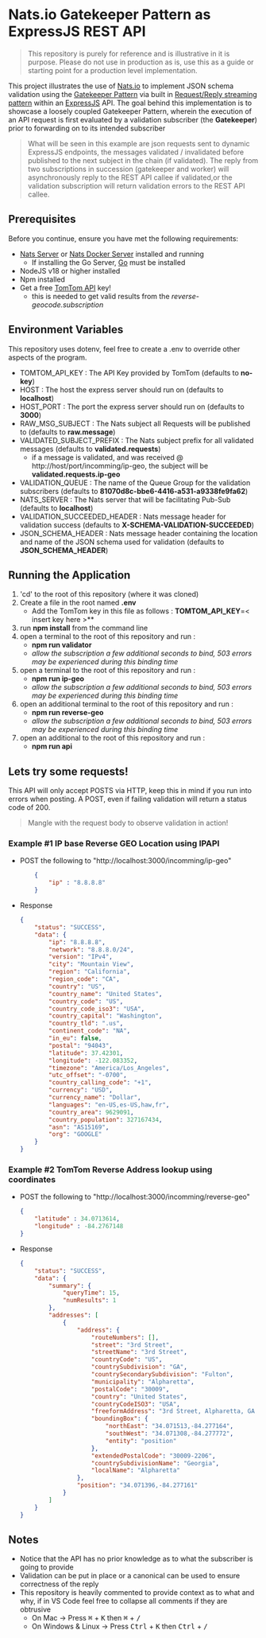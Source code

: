 # Nats.io Gatekeeper Pattern as ExpressJS REST API

> This repository is purely for reference and is illustrative in it is purpose. Please do not use in production as is, use this as a guide
or starting point for a production level implementation.


This project illustrates the use of [Nats.io](https://nats.io/) to implement JSON schema validation using the [Gatekeeper Pattern](https://dzone.com/articles/cloud-design-patterns-part-2-the-gatekeeper-securi) via built in [Request/Reply streaming pattern](https://docs.nats.io/nats-concepts/core-nats/reqreply) within an [ExpressJS]() API. The goal behind this implementation is to showcase a loosely coupled Gatekeeper Pattern, wherein the execution of an API request is first evaluated by a validation subscriber (the **Gatekeeper**) prior to forwarding on to its intended subscriber

> What will be seen in this example are json requests sent to dynamic ExpressJS endpoints, the messages validated / invalidated before published to the next subject in the chain (if validated). The reply from two subscriptions in succession (gatekeeper and worker) will asynchronously reply to the REST API callee if validated,or the validation subscription will return validation errors to the REST API callee.

## Prerequisites

Before you continue, ensure you have met the following requirements:

* [Nats Server](https://docs.nats.io/running-a-nats-service/introduction/installation#downloading-a-release-build) or [Nats Docker Server](https://hub.docker.com/_/nats) installed and running
    * If installing the Go Server, [Go](https://go.dev/doc/install) must be installed
* NodeJS v18 or higher installed
* Npm installed
* Get a free [TomTom API](https://developer.tomtom.com/user/register?destination=/how-to-get-tomtom-api-key) key!
    * this is needed to get valid results from the *reverse-geocode.subscription*

## Environment Variables

This repository uses dotenv, feel free to create a .env to override other aspects of the program.

* TOMTOM_API_KEY : The API Key provided by TomTom (defaults to **no-key**)
* HOST : The host the express server should run on (defaults to **localhost**)
* HOST_PORT : The port the express server should run on (defaults to **3000**)
* RAW_MSG_SUBJECT : The Nats subject all Requests will be published to (defaults to **raw.message**)
* VALIDATED_SUBJECT_PREFIX : The Nats subject prefix for all validated messages (defaults to **validated.requests**)
    * if a message is validated, and was received @ http://host/port/incomming/ip-geo, the subject will be **validated.requests.ip-geo**
* VALIDATION_QUEUE : The name of the Queue Group for the validation subscribers (defaults to **81070d8c-bbe6-4416-a531-a9338fe9fa62**)
* NATS_SERVER : The Nats server that will be facilitating Pub-Sub (defaults to  **localhost**)
* VALIDATION_SUCCEEDED_HEADER : Nats message header for validation success (defaults to **X-SCHEMA-VALIDATION-SUCCEEDED**)
* JSON_SCHEMA_HEADER : Nats message header containing the location and name of the JSON schema used for validation (defaults to **JSON_SCHEMA_HEADER**)

## Running the Application

1) 'cd' to the root of this repository (where it was cloned)
1) Create a file in the root named **.env**
    * Add the TomTom key in this file as follows : **TOMTOM_API_KEY**=< insert key here >**
1) run **npm install** from the command line
1) open a terminal to the root of this repository and run :
    * **npm run validator**
    * _allow the subscription a few additional seconds to bind, 503 errors may be experienced during this binding time_
1) open a terminal to the root of this repository and run :
    * **npm run ip-geo**
    * _allow the subscription a few additional seconds to bind, 503 errors may be experienced during this binding time_
1) open an additional terminal to the root of this repository and run :
    * **npm run reverse-geo**
    * _allow the subscription a few additional seconds to bind, 503 errors may be experienced during this binding time_
1) open an additional to the root of this repository and run :
    * **npm run api**

## Lets try some requests!
This API will only accept POSTS via HTTP, keep this in mind if you run into errors when posting. A POST, even if failing validation will return a status code of 200.

> Mangle with the request body to observe validation in action!

### Example #1 IP base Reverse GEO Location using IPAPI

* POST the following to "http://localhost:3000/incomming/ip-geo"

    ```json
        {
            "ip" : "8.8.8.8"
        }
    ```
* Response
    ```json
    {
        "status": "SUCCESS",
        "data": {
            "ip": "8.8.8.8",
            "network": "8.8.8.0/24",
            "version": "IPv4",
            "city": "Mountain View",
            "region": "California",
            "region_code": "CA",
            "country": "US",
            "country_name": "United States",
            "country_code": "US",
            "country_code_iso3": "USA",
            "country_capital": "Washington",
            "country_tld": ".us",
            "continent_code": "NA",
            "in_eu": false,
            "postal": "94043",
            "latitude": 37.42301,
            "longitude": -122.083352,
            "timezone": "America/Los_Angeles",
            "utc_offset": "-0700",
            "country_calling_code": "+1",
            "currency": "USD",
            "currency_name": "Dollar",
            "languages": "en-US,es-US,haw,fr",
            "country_area": 9629091,
            "country_population": 327167434,
            "asn": "AS15169",
            "org": "GOOGLE"
        }
    }
    ```

### Example #2 TomTom Reverse Address lookup using coordinates

* POST the following to "http://localhost:3000/incomming/reverse-geo"

    ```json
    {
        "latitude" : 34.0713614,
        "longitude" : -84.2767148
    }
    ```
* Response
    ```json
    {
        "status": "SUCCESS",
        "data": {
            "summary": {
                "queryTime": 15,
                "numResults": 1
            },
            "addresses": [
                {
                    "address": {
                        "routeNumbers": [],
                        "street": "3rd Street",
                        "streetName": "3rd Street",
                        "countryCode": "US",
                        "countrySubdivision": "GA",
                        "countrySecondarySubdivision": "Fulton",
                        "municipality": "Alpharetta",
                        "postalCode": "30009",
                        "country": "United States",
                        "countryCodeISO3": "USA",
                        "freeformAddress": "3rd Street, Alpharetta, GA 30009",
                        "boundingBox": {
                            "northEast": "34.071513,-84.277164",
                            "southWest": "34.071308,-84.277772",
                            "entity": "position"
                        },
                        "extendedPostalCode": "30009-2206",
                        "countrySubdivisionName": "Georgia",
                        "localName": "Alpharetta"
                    },
                    "position": "34.071396,-84.277161"
                }
            ]
        }
    }
    ```



## Notes
* Notice that the API has no prior knowledge as to what the subscriber is going to provide
* Validation can be put in place or a canonical can be used to ensure correctness of the reply
* This repository is heavily commented to provide context as to what and why, if in VS Code feel free to collapse all comments if they are obtrusive
    * On Mac -> Press <kbd>&#8984;</kbd> + <kbd>K</kbd> then <kbd>&#8984;</kbd> + <kbd>/</kbd> 
    * On Windows & Linux -> Press <kbd>Ctrl</kbd> + <kbd>K</kbd> then <kbd>Ctrl</kbd> + <kbd>/</kbd> 